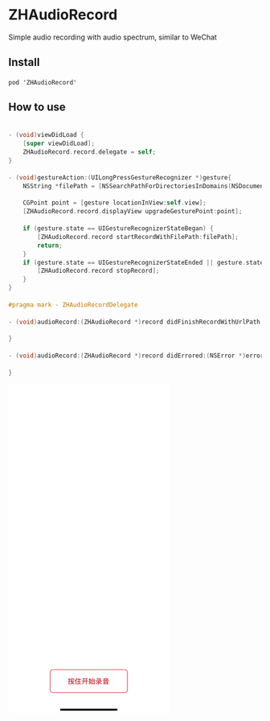 # ZHAudioRecord

Simple audio recording with audio spectrum, similar to WeChat

## Install
`pod 'ZHAudioRecord'`

## How to use
```objective-c

- (void)viewDidLoad {
    [super viewDidLoad];
    ZHAudioRecord.record.delegate = self;   
}

- (void)gestureAction:(UILongPressGestureRecognizer *)gesture{
    NSString *filePath = [NSSearchPathForDirectoriesInDomains(NSDocumentDirectory, NSUserDomainMask, YES).firstObject stringByAppendingPathComponent:@"example"];
    
    CGPoint point = [gesture locationInView:self.view];
    [ZHAudioRecord.record.displayView upgradeGesturePoint:point];
    
    if (gesture.state == UIGestureRecognizerStateBegan) {
        [ZHAudioRecord.record startRecordWithFilePath:filePath];
        return;
    }
    if (gesture.state == UIGestureRecognizerStateEnded || gesture.state == UIGestureRecognizerStateCancelled) {
        [ZHAudioRecord.record stopRecord];
    }
}

#pragma mark - ZHAudioRecordDelegate

- (void)audioRecord:(ZHAudioRecord *)record didFinishRecordWithUrlPath:(NSString *)urlPath status:(ZHRecordFinishStatus)status{
        
}

- (void)audioRecord:(ZHAudioRecord *)record didErrored:(NSError *)error{

}

```

![Example](https://github.com/SixtyTwoPlus/ZHAudioRecord/blob/main/Example.gif "Example")
